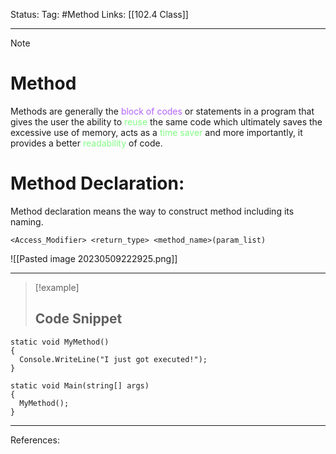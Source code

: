 Status: 
Tag: #Method 
Links: [[102.4 Class]]

---
> [!note] 
>  # Method

Methods are generally the <font style="color:#b562f9">block of codes</font> or statements in a program that gives the user the ability to <font style="color:#81fd83">reuse</font> the same code which ultimately saves the excessive use of memory, acts as a <font style="color:#81fd83">time saver</font> and more importantly, it provides a better <font style="color:#81fd83">readability</font> of code.

# Method Declaration:

Method declaration means the way to construct method including its naming.

```
<Access_Modifier> <return_type> <method_name>(param_list)
```

![[Pasted image 20230509222925.png]]

---
> [!example] 
>  ## Code Snippet

``` run-csharp
static void MyMethod() 
{
  Console.WriteLine("I just got executed!");
}

static void Main(string[] args)
{
  MyMethod();
}
```

---
References:
